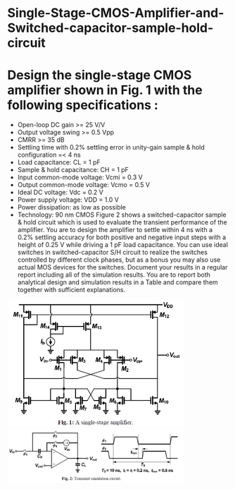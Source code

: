 # Single-Stage-CMOS-Amplifier-and-Switched-capacitor-sample-hold-circuit
# Design the single-stage CMOS amplifier shown in Fig. 1 with the following specifications : 
* Open-loop DC gain >= 25 V/V
* Output voltage swing >= 0.5 Vpp
* CMRR >= 35 dB
* Settling time with 0.2% settling error in unity-gain sample & hold configuration =< 4 ns
* Load capacitance: CL = 1 pF
* Sample & hold capacitance: CH = 1 pF
* Input common-mode voltage: Vcmi = 0.3 V
* Output common-mode voltage: Vcmo = 0.5 V
* Ideal DC voltage: Vdc = 0.2 V
* Power supply voltage: VDD = 1.0 V
* Power dissipation: as low as possible
* Technology: 90 nm CMOS
Figure 2 shows a switched-capacitor sample & hold circuit which is used to evaluate the transient
performance of the amplifier. You are to design the amplifier to settle within 4 ns with a 0.2% settling
accuracy for both positive and negative input steps with a height of 0.25 V while driving a 1 pF load
capacitance. You can use ideal switches in switched-capacitor S/H circuit to realize the switches controlled
by different clock phases, but as a bonus you may also use actual MOS devices for the switches.
Document your results in a regular report including all of the simulation results. You are to report both
analytical design and simulation results in a Table and compare them together with sufficient explanations.

<img src="Pics/Pic1.png" width="400" class="center" />
<img src="Pics/Pic2.png" width="400" class="center" />
